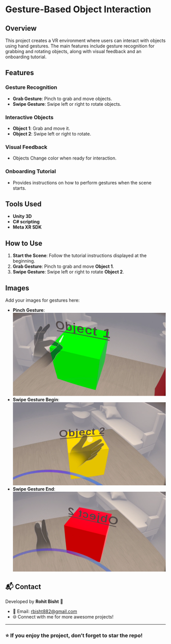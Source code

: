 # Gesture-Based Object Interaction

## Overview

This project creates a VR environment where users can interact with objects using hand gestures. The main features include gesture recognition for grabbing and rotating objects, along with visual feedback and an onboarding tutorial.

## Features

### Gesture Recognition
- **Grab Gesture**: Pinch to grab and move objects.
- **Swipe Gesture**: Swipe left or right to rotate objects.

### Interactive Objects
- **Object 1**: Grab and move it.
- **Object 2**: Swipe left or right to rotate.

### Visual Feedback
- Objects Change color when ready for interaction.

### Onboarding Tutorial
- Provides instructions on how to perform gestures when the scene starts.

## Tools Used
- **Unity 3D**
- **C# scripting**
- **Meta XR SDK**

## How to Use
1. **Start the Scene**: Follow the tutorial instructions displayed at the beginning.
2. **Grab Gesture**: Pinch to grab and move **Object 1**.
3. **Swipe Gesture**: Swipe left or right to rotate **Object 2**.

## Images

Add your images for gestures here:

- **Pinch Gesture**: ![Pinch Gesture](NxtWaveGestureVR/Assets/Sprites/Pinch.png)
- **Swipe Gesture Begin**: ![Swipe Gesture](NxtWaveGestureVR/Assets/Sprites/SwipeBegin.png)
- **Swipe Gesture End**: ![Swipe Gesture](NxtWaveGestureVR/Assets/Sprites/SwipeEnd.png)
  
## 📬 **Contact**  
Developed by **Rohit Bisht** 🚀  
- 📧 Email: [rbisht882@gmail.com](mailto:rbisht882@gmail.com)  
- 🌐 Connect with me for more awesome projects!  

---

### ⭐ **If you enjoy the project, don’t forget to star the repo!**  
